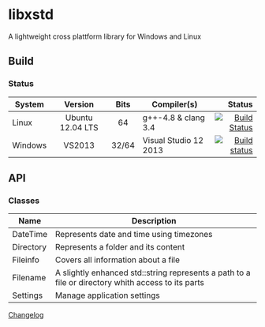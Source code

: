 # libxstd

A lightweight cross plattform library for Windows and Linux

## Build

### Status

|System|Version|Bits|Compiler(s)|Status|
|------|:-----------:|:--:|-----------|-----:|
|Linux|Ubuntu 12.04 LTS|64|g++-4.8 & clang 3.4|[![Build Status](https://travis-ci.org/raldus/libxstd.svg?branch=master)](https://travis-ci.org/raldus/libxstd)|
|Windows|VS2013|32/64|Visual Studio 12 2013|[![Build status](https://ci.appveyor.com/api/projects/status/s6odng6vsrpag0qg/branch/master?svg=true)](https://ci.appveyor.com/project/raldus/libxstd-cq0kj/branch/master)|



## API

### Classes

|Name|Description|
|----|-----------|
|DateTime|Represents date and time using timezones|
|Directory|Represents a folder and its content|
|Fileinfo|Covers all information about a file|
|Filename|A slightly enhanced std::string represents a path to a file or directory whith access to its parts|
|Settings|Manage application settings|

[Changelog](https://github.com/raldus/libxstd/blob/master/CHANGELOG.md)
